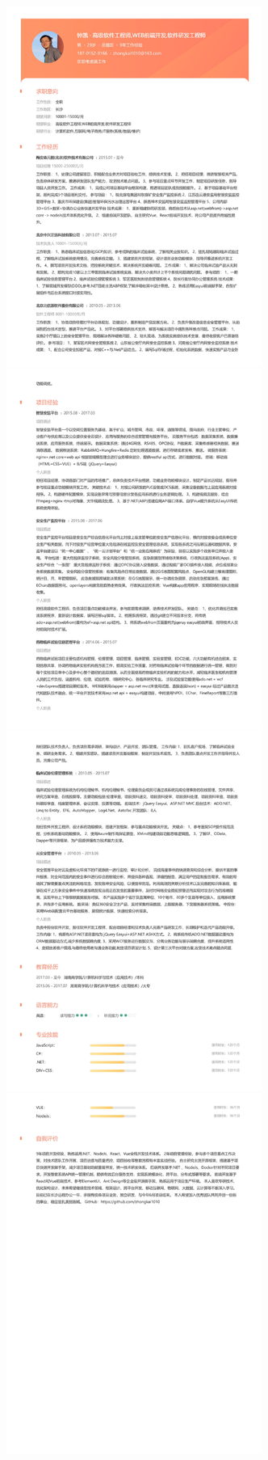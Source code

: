 ![Image text](https://raw.githubusercontent.com/zhongkai1010/OneWork/master/resume/0001.jpg)
![Image text](https://raw.githubusercontent.com/zhongkai1010/OneWork/master/resume/0002.jpg)
![Image text](https://raw.githubusercontent.com/zhongkai1010/OneWork/master/resume/0003.jpg)
![Image text](https://raw.githubusercontent.com/zhongkai1010/OneWork/master/resume/0004.jpg)
